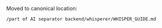 <!-- Pointer for KARAOKE_API.md -->

Moved to canonical location:

`/part of AI separator backend/whisperer/WHISPER_GUIDE.md`
